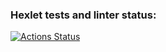 ### Hexlet tests and linter status:
[![Actions Status](https://github.com/frtrriann/backend-project-lvl2/workflows/hexlet-check/badge.svg)](https://github.com/frtrriann/backend-project-lvl2/actions)